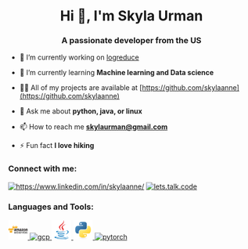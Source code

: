 <h1 align="center">Hi 👋, I'm Skyla Urman</h1>
<h3 align="center">A passionate developer from the US</h3>

- 🔭 I’m currently working on [logreduce](https://github.com/skylaanne/logreduce)

- 🌱 I’m currently learning **Machine learning and Data science**

- 👨‍💻 All of my projects are available at [https://github.com/skylaanne](https://github.com/skylaanne)

- 💬 Ask me about **python, java, or linux**

- 📫 How to reach me **skylaurman@gmail.com**

- ⚡ Fun fact **I love hiking**

<h3 align="left">Connect with me:</h3>
<p align="left">
<a href="https://linkedin.com/in/https://www.linkedin.com/in/skylaanne/" target="blank"><img align="center" src="https://raw.githubusercontent.com/rahuldkjain/github-profile-readme-generator/master/src/images/icons/Social/linked-in-alt.svg" alt="https://www.linkedin.com/in/skylaanne/" height="30" width="40" /></a>
<a href="https://instagram.com/lets.talk.code" target="blank"><img align="center" src="https://raw.githubusercontent.com/rahuldkjain/github-profile-readme-generator/master/src/images/icons/Social/instagram.svg" alt="lets.talk.code" height="30" width="40" /></a>
</p>

<h3 align="left">Languages and Tools:</h3>
<p align="left"> <a href="https://aws.amazon.com" target="_blank"> <img src="https://raw.githubusercontent.com/devicons/devicon/master/icons/amazonwebservices/amazonwebservices-original-wordmark.svg" alt="aws" width="40" height="40"/> </a> <a href="https://cloud.google.com" target="_blank"> <img src="https://www.vectorlogo.zone/logos/google_cloud/google_cloud-icon.svg" alt="gcp" width="40" height="40"/> </a> <a href="https://www.java.com" target="_blank"> <img src="https://raw.githubusercontent.com/devicons/devicon/master/icons/java/java-original.svg" alt="java" width="40" height="40"/> </a> <a href="https://www.python.org" target="_blank"> <img src="https://raw.githubusercontent.com/devicons/devicon/master/icons/python/python-original.svg" alt="python" width="40" height="40"/> </a> <a href="https://pytorch.org/" target="_blank"> <img src="https://www.vectorlogo.zone/logos/pytorch/pytorch-icon.svg" alt="pytorch" width="40" height="40"/> </a> </p>

<!---
skylaanne/skylaanne is a ✨ special ✨ repository because its `README.md` (this file) appears on your GitHub profile.
You can click the Preview link to take a look at your changes.
--->
